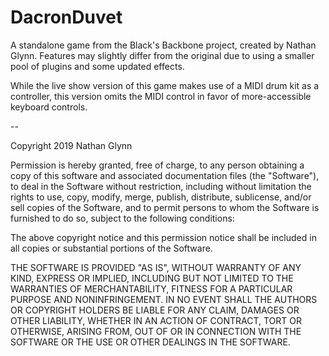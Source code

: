 # DacronDuvet

A standalone game from the Black's Backbone project, created by Nathan Glynn. Features may slightly differ from the original due to using a smaller pool of plugins and some updated effects.

While the live show version of this game makes use of a MIDI drum kit as a controller, this version omits the MIDI control in favor of more-accessible keyboard controls.

--

Copyright 2019 Nathan Glynn

Permission is hereby granted, free of charge, to any person obtaining a copy of this software and associated documentation files (the "Software"), to deal in the Software without restriction, including without limitation the rights to use, copy, modify, merge, publish, distribute, sublicense, and/or sell copies of the Software, and to permit persons to whom the Software is furnished to do so, subject to the following conditions:

The above copyright notice and this permission notice shall be included in all copies or substantial portions of the Software.

THE SOFTWARE IS PROVIDED "AS IS", WITHOUT WARRANTY OF ANY KIND, EXPRESS OR IMPLIED, INCLUDING BUT NOT LIMITED TO THE WARRANTIES OF MERCHANTABILITY, FITNESS FOR A PARTICULAR PURPOSE AND NONINFRINGEMENT. IN NO EVENT SHALL THE AUTHORS OR COPYRIGHT HOLDERS BE LIABLE FOR ANY CLAIM, DAMAGES OR OTHER LIABILITY, WHETHER IN AN ACTION OF CONTRACT, TORT OR OTHERWISE, ARISING FROM, OUT OF OR IN CONNECTION WITH THE SOFTWARE OR THE USE OR OTHER DEALINGS IN THE SOFTWARE.
